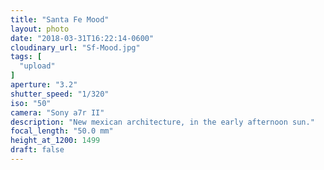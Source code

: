 ```yaml
---
title: "Santa Fe Mood"
layout: photo
date: "2018-03-31T16:22:14-0600"
cloudinary_url: "Sf-Mood.jpg"
tags: [
  "upload"
]
aperture: "3.2"
shutter_speed: "1/320"
iso: "50"
camera: "Sony a7r II"
description: "New mexican architecture, in the early afternoon sun."
focal_length: "50.0 mm"
height_at_1200: 1499
draft: false
---
```

